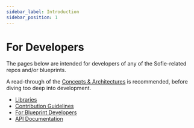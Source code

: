```yaml
---
sidebar_label: Introduction
sidebar_position: 1
---
```


# For Developers

The pages below are intended for developers of any of the Sofie-related repos and/or blueprints.

A read-through of the [Concepts & Architectures](../user-guide/concepts-and-architecture) is recommended, before diving too deep into development.

* [Libraries](libraries)
* [Contribution Guidelines](contribution-guidelines)
* [For Blueprint Developers](for-blueprint-developers)
* [API Documentation](api-documentation)
